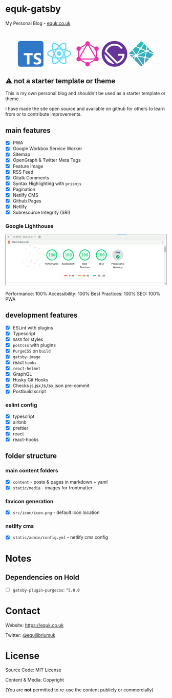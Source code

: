 # equk-gatsby

My Personal Blog - [equk.co.uk](https://equk.co.uk)

<br />

<p align="center">
<img src="./static/media/logos/typescript.svg" alt="typescript-logo" width="80px">
<img src="./static/media/logos/reactsq.svg" alt="reactjs-logo" width="90px">
<img src="./static/media/images/2019/06/graphql.svg" alt="graphql-logo" width="80px">
<img src="./static/media/logos/gatsby.svg" alt="gatsby-logo" width="80px">
<img src="./static/media/logos/netlify.svg" alt="netlify-logo" width="80px">
</p>

## ⚠️ not a starter template or theme

This is my own personal blog and shouldn't be used as a starter template or theme.

I have made the site open source and available on github for others to learn from or to contribute improvements.

## main features

- [x] PWA
- [x] Google Workbox Service Worker
- [x] Sitemap
- [x] OpenGraph & Twitter Meta Tags
- [x] Feature Image
- [x] RSS Feed
- [x] Gitalk Comments
- [x] Syntax Highlighting with `prismjs`
- [x] Pagination
- [x] Netlify CMS
- [x] Github Pages
- [x] Netlify
- [x] Subresource Integrity (SRI)

### Google Lighthouse

![](./static/media/images/equk_lighthouse.png)

Performance: 100%    Accessibility: 100%     Best Practices: 100%    SEO: 100%   PWA

## development features

- [x] ESLint with plugins
- [x] Typescript
- [x] `SASS` for styles
- [x] `postcss` with plugins
- [x] `PurgeCSS` on `build`
- [x] `gatsby-image`
- [x] react `hooks`
- [x] `react-helmet`
- [x] GraphQL
- [x] Husky Git Hooks
- [x] Checks js,jsx,ts,tsx,json pre-commit
- [x] Postbuild script

### eslint config

- [x] typescript
- [x] airbnb
- [x] prettier
- [x] react
- [x] react-hooks

## folder structure

### main content folders

- [x] `content` - posts & pages in markdown + yaml
- [x] `static/media` - images for frontmatter

### favicon generation

- [x] `src/icon/icon.png` - default icon location

### netlify cms

- [x] `static/admin/config.yml` - netlify cms config

# Notes

## Dependencies on Hold

- [ ] `gatsby-plugin-purgecss`: `^5.0.0`

# Contact

Website: https://equk.co.uk

Twitter: [@equilibriumuk](https://twitter.com/equilibriumuk)

# License

Source Code: MIT License

Content & Media: Copyright

(You are **not** permitted to re-use the content publicly or commercially)
